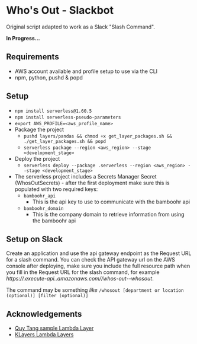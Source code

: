 # Who's Out - Slackbot

Original script adapted to work as a Slack "Slash Command".

**In Progress...**

## Requirements
* AWS account available and profile setup to use via the CLI
* npm, python, pushd & popd

## Setup
* `npm install serverless@1.60.5`
* `npm install serverless-pseudo-parameters`
* `export AWS_PROFILE=<aws_profile_name>`
* Package the project
  * `pushd layers/pandas && chmod +x get_layer_packages.sh && ./get_layer_packages.sh && popd`
  * `serverless package --region <aws_region> --stage <development_stage>`
* Deploy the project
  * `serverless deploy --package .serverless --region <aws_region> --stage <development_stage>`
* The serverless project includes a Secrets Manager Secret (WhosOutSecrets) - after the first deployment make sure this is populated with two required keys:
  * `bamboohr_api`
    * This is the api key to use to communicate with the bamboohr api
  * `bamboohr_domain`
    * This is the company domain to retrieve information from using the bamboohr api

## Setup on Slack

Create an application and use the api gateway endpoint as the Request URL for a slash command.
You can check the API gateway url on the AWS console after deploying, make sure you include the full resource path when you fill in the Request URL for the slash command, for example _https://<api-id>.execute-api.<region>.amazonaws.com/<stage>/whos-out-<stage>-whosout_.

The command may be something _like_ `/whosout [department or location (optional)] [filter (optional)]`

## Acknowledgements

* [Quy Tang sample Lambda Layer](https://github.com/qtangs/sample-aws-lambda-layer)
* [KLayers Lambda Layers](https://github.com/keithrozario/Klayers/blob/master/deployments/python3.7/arns/eu-west-1.json)
